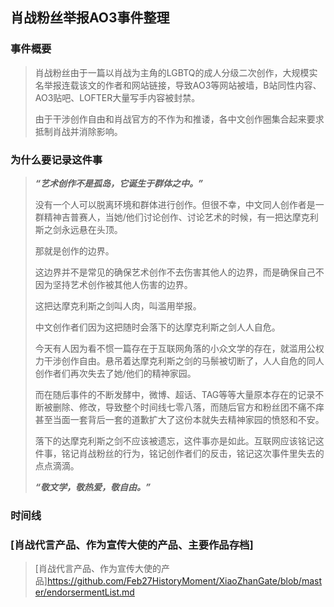 ## 肖战粉丝举报AO3事件整理
### 事件概要
>肖战粉丝由于一篇以肖战为主角的LGBTQ的成人分级二次创作，大规模实名举报连载该文的作者和网站链接，导致AO3等网站被墙，B站同性内容、AO3贴吧、LOFTER大量写手内容被封禁。
>
>由于干涉创作自由和肖战官方的不作为和推诿，各中文创作圈集合起来要求抵制肖战并消除影响。
### 为什么要记录这件事
>***“艺术创作不是孤岛，它诞生于群体之中。”***
>
>没有一个人可以脱离环境和群体进行创作。但很不幸，中文同人创作者是一群精神吉普赛人，当她/他们讨论创作、讨论艺术的时候，有一把达摩克利斯之剑永远悬在头顶。
>
>那就是创作的边界。
>
>这边界并不是常见的确保艺术创作不去伤害其他人的边界，而是确保自己不因为坚持艺术创作被其他人伤害的边界。
>
>这把达摩克利斯之剑叫人肉，叫滥用举报。
>
>中文创作者们因为这把随时会落下的达摩克利斯之剑人人自危。
>
>今天有人因为看不惯一篇存在于互联网角落的小众文学的存在，就滥用公权力干涉创作自由。悬吊着达摩克利斯之剑的马鬃被切断了，人人自危的同人创作者们再次失去了她/他们的精神家园。
>
>而在随后事件的不断发酵中，微博、超话、TAG等等大量原本存在的记录不断被删除、修改，导致整个时间线七零八落，而随后官方和粉丝团不痛不痒甚至当面一套背后一套的道歉扩大了这份本就失去精神家园的愤怒和不安。
>
>落下的达摩克利斯之剑不应该被遗忘，这件事亦是如此。互联网应该铭记这件事，铭记肖战粉丝的行为，铭记创作者们的反击，铭记这次事件里失去的点点滴滴。
>
>***“敬文学，敬热爱，敬自由。”***

### 时间线
### [肖战代言产品、作为宣传大使的产品、主要作品存档]
>[肖战代言产品、作为宣传大使的产品]<https://github.com/Feb27HistoryMoment/XiaoZhanGate/blob/master/endorsermentList.md>
